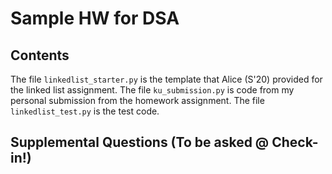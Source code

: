 # Sample HW for DSA
## Contents
The file `linkedlist_starter.py` is the template that Alice (S'20) provided for the
linked list assignment.
The file `ku_submission.py` is code from my personal submission from the
homework assignment.
The file `linkedlist_test.py` is the test code.

## Supplemental Questions (To be asked @ Check-in!)
